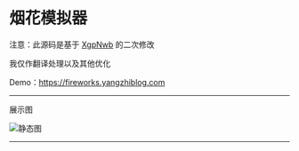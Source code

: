 # 烟花模拟器

注意：此源码是基于 [XgpNwb](https://codepen.io/MillerTime/pen/XgpNwb) 的二次修改

我仅作翻译处理以及其他优化

Demo：https://fireworks.yangzhiblog.com

------

展示图

![静态图](https://cdn.jsdelivr.net/gh/NianBroken/Firework_Simulator/Image_Preview.png)

------
